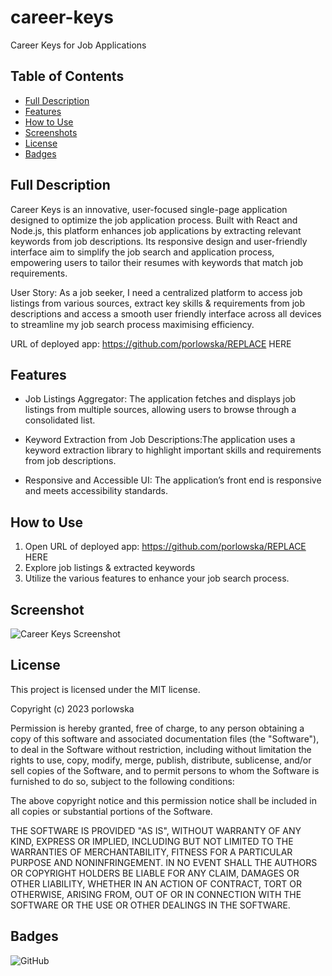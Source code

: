 # career-keys
Career Keys for Job Applications

## Table of Contents

- [Full Description](#full-description)
- [Features](#features)
- [How to Use](#how-to-use)
- [Screenshots](#screenshots)
- [License](#license)
- [Badges](#badges)

## Full Description

Career Keys is an innovative, user-focused single-page application designed to optimize the job application process. Built with React and Node.js, this platform enhances job applications by extracting relevant keywords from job descriptions. Its responsive design and user-friendly interface aim to simplify the job search and application process, empowering users to tailor their resumes with keywords that match job requirements.

User Story: As a job seeker, I need a centralized platform to access job listings from various sources, extract key skills & requirements from job descriptions and access a smooth user friendly interface across all devices to streamline my job search process maximising efficiency.

URL of deployed app:  https://github.com/porlowska/REPLACE HERE

## Features

- Job Listings Aggregator: The application fetches and displays job listings from multiple sources, allowing users to browse through a consolidated list.

- Keyword Extraction from Job Descriptions:The application uses a keyword extraction library to highlight important skills and requirements from job descriptions.

- Responsive and Accessible UI: The application’s front end is responsive and meets accessibility standards.


## How to Use

1. Open URL of deployed app:  https://github.com/porlowska/REPLACE HERE
2. Explore job listings & extracted keywords
3. Utilize the various features to enhance your job search process.

## Screenshot

![Career Keys Screenshot](./assets/career-keys-screenshot.png)

## License

This project is licensed under the MIT license.

Copyright (c) 2023 porlowska

Permission is hereby granted, free of charge, to any person obtaining a copy
of this software and associated documentation files (the "Software"), to deal
in the Software without restriction, including without limitation the rights
to use, copy, modify, merge, publish, distribute, sublicense, and/or sell
copies of the Software, and to permit persons to whom the Software is
furnished to do so, subject to the following conditions:

The above copyright notice and this permission notice shall be included in all
copies or substantial portions of the Software.

THE SOFTWARE IS PROVIDED "AS IS", WITHOUT WARRANTY OF ANY KIND, EXPRESS OR
IMPLIED, INCLUDING BUT NOT LIMITED TO THE WARRANTIES OF MERCHANTABILITY,
FITNESS FOR A PARTICULAR PURPOSE AND NONINFRINGEMENT. IN NO EVENT SHALL THE
AUTHORS OR COPYRIGHT HOLDERS BE LIABLE FOR ANY CLAIM, DAMAGES OR OTHER
LIABILITY, WHETHER IN AN ACTION OF CONTRACT, TORT OR OTHERWISE, ARISING FROM,
OUT OF OR IN CONNECTION WITH THE SOFTWARE OR THE USE OR OTHER DEALINGS IN THE
SOFTWARE.

## Badges

![GitHub](https://img.shields.io/github/license/porlowska/career-keys)

